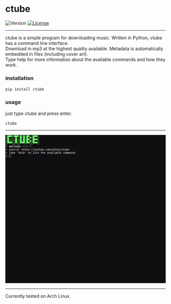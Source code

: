 # ctube
![Version](https://img.shields.io/badge/version-0.0.7-blue)
[![License](https://img.shields.io/badge/License-MIT-blue.svg)](https://en.wikipedia.org/wiki/MIT_License)

---
ctube is a simple program for downloading music. Written in Python, ctube has a command line interface.\
Download in mp3 at the highest quality available. Metadata is automatically embedded in files (including cover art).\
Type help for more information about the available commands and how they work.

### installation
```shell
pip install ctube
```

### usage
just type ctube and press enter.
```
ctube
```

---
<p align="center">
    <img src=".github/ctube.gif" alt="ctube.gif">
</p>

---

Currently tested on Arch Linux.
